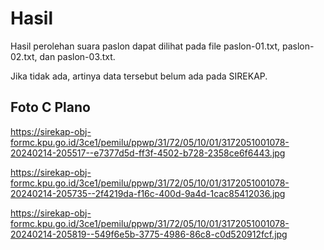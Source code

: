 # Hasil

Hasil perolehan suara paslon dapat dilihat pada file paslon-01.txt, paslon-02.txt, dan paslon-03.txt.

Jika tidak ada, artinya data tersebut belum ada pada SIREKAP.

## Foto C Plano

https://sirekap-obj-formc.kpu.go.id/3ce1/pemilu/ppwp/31/72/05/10/01/3172051001078-20240214-205517--e7377d5d-ff3f-4502-b728-2358ce6f6443.jpg

https://sirekap-obj-formc.kpu.go.id/3ce1/pemilu/ppwp/31/72/05/10/01/3172051001078-20240214-205735--2f4219da-f16c-400d-9a4d-1cac85412036.jpg

https://sirekap-obj-formc.kpu.go.id/3ce1/pemilu/ppwp/31/72/05/10/01/3172051001078-20240214-205819--549f6e5b-3775-4986-86c8-c0d520912fcf.jpg
